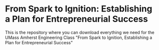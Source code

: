 # From Spark to Ignition: Establishing a Plan for Entrepreneurial Success
This is the repository where you can download everything we need for the UMass Amherst Engineering Class "From Spark to Ignition, Establishing a Plan for Entrepreneurial Success"

